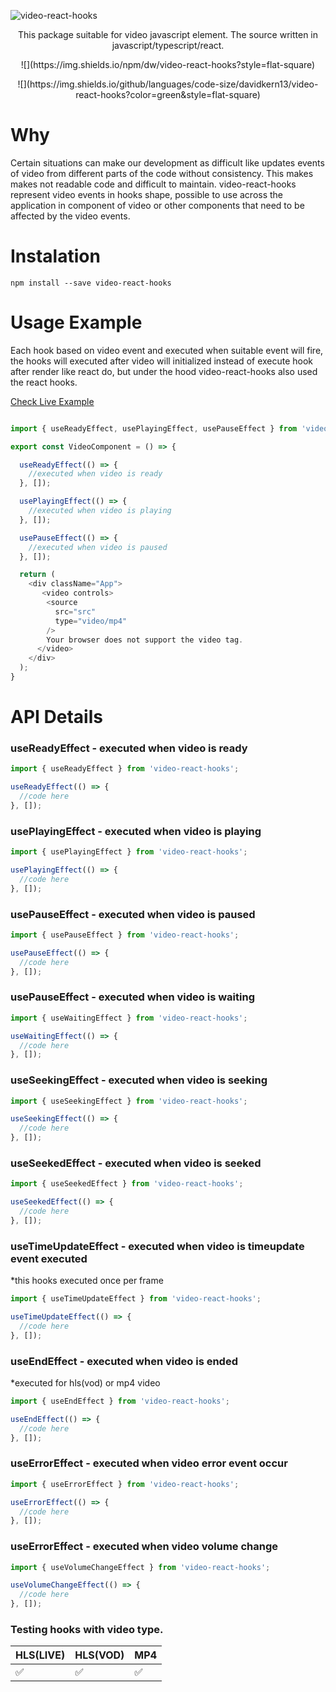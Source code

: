 ![video-react-hooks](https://i.ibb.co/CzzMNM7/video-react-1.jpg)

<p align="center">This package suitable for video javascript element. The source written in javascript/typescript/react.</p>

<p align="center">![](https://img.shields.io/npm/dw/video-react-hooks?style=flat-square) </p>
<p align="center">![](https://img.shields.io/github/languages/code-size/davidkern13/video-react-hooks?color=green&style=flat-square)</p>


# Why

Certain situations can make our development as difficult like updates events of video from different parts of the code without consistency.
This makes makes not readable code and difficult to maintain. video-react-hooks represent video events in hooks shape, possible to use across the application in component of video or other components that need to be affected by the video events.

# Instalation

```
npm install --save video-react-hooks
```

# Usage Example

Each hook based on video event and executed when suitable event will fire, the hooks will executed after video will initialized instead of execute hook after render like react do, but under the hood video-react-hooks also used the react hooks.

[Check Live Example](https://codesandbox.io/s/video-react-hooks-n9bu3d)

```JavaScript

import { useReadyEffect, usePlayingEffect, usePauseEffect } from 'video-react-hooks';

export const VideoComponent = () => {

  useReadyEffect(() => {
    //executed when video is ready
  }, []);

  usePlayingEffect(() => {
    //executed when video is playing
  }, []);

  usePauseEffect(() => {
    //executed when video is paused
  }, []);

  return (
    <div className="App">
       <video controls>
        <source
          src="src"
          type="video/mp4"
        />
        Your browser does not support the video tag.
      </video>
    </div>
  );
}

```

# API Details


### useReadyEffect - executed when video is ready

```JavaScript
import { useReadyEffect } from 'video-react-hooks';

useReadyEffect(() => {
  //code here
}, []);
```

### usePlayingEffect - executed when video is playing

```JavaScript
import { usePlayingEffect } from 'video-react-hooks';

usePlayingEffect(() => {
  //code here
}, []);
```

### usePauseEffect - executed when video is paused

```JavaScript
import { usePauseEffect } from 'video-react-hooks';

usePauseEffect(() => {
  //code here
}, []);
```

### usePauseEffect - executed when video is waiting

```JavaScript
import { useWaitingEffect } from 'video-react-hooks';

useWaitingEffect(() => {
  //code here
}, []);
```

### useSeekingEffect - executed when video is seeking

```JavaScript
import { useSeekingEffect } from 'video-react-hooks';

useSeekingEffect(() => {
  //code here
}, []);
```

### useSeekedEffect - executed when video is seeked

```JavaScript
import { useSeekedEffect } from 'video-react-hooks';

useSeekedEffect(() => {
  //code here
}, []);
```

### useTimeUpdateEffect - executed when video is timeupdate event executed
*this hooks executed once per frame

```JavaScript
import { useTimeUpdateEffect } from 'video-react-hooks';

useTimeUpdateEffect(() => {
  //code here
}, []);
```

### useEndEffect - executed when video is ended
*executed for hls(vod) or mp4 video

```JavaScript
import { useEndEffect } from 'video-react-hooks';

useEndEffect(() => {
  //code here
}, []);
```

### useErrorEffect - executed when video error event occur

```JavaScript
import { useErrorEffect } from 'video-react-hooks';

useErrorEffect(() => {
  //code here
}, []);
```

### useErrorEffect - executed when video volume change

```JavaScript
import { useVolumeChangeEffect } from 'video-react-hooks';

useVolumeChangeEffect(() => {
  //code here
}, []);
```


### Testing hooks with video type.

| HLS(LIVE) | HLS(VOD) | MP4 |
| ------------- | ------------- | ------------- |
| :white_check_mark: | :white_check_mark: | :white_check_mark: |
